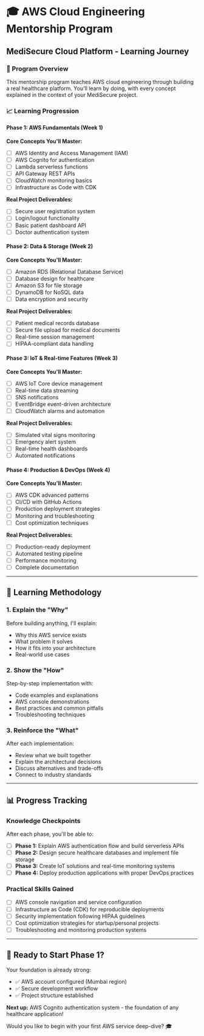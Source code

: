 # 🎓 AWS Cloud Engineering Mentorship Program
## MediSecure Cloud Platform - Learning Journey

### **🌟 Program Overview**
This mentorship program teaches AWS cloud engineering through building a real healthcare platform. You'll learn by doing, with every concept explained in the context of your MediSecure project.

### **📈 Learning Progression**

#### **Phase 1: AWS Fundamentals (Week 1)**
**Core Concepts You'll Master:**
- ☐ AWS Identity and Access Management (IAM)
- ☐ AWS Cognito for authentication 
- ☐ Lambda serverless functions
- ☐ API Gateway REST APIs
- ☐ CloudWatch monitoring basics
- ☐ Infrastructure as Code with CDK

**Real Project Deliverables:**
- ☐ Secure user registration system
- ☐ Login/logout functionality  
- ☐ Basic patient dashboard API
- ☐ Doctor authentication system

#### **Phase 2: Data & Storage (Week 2)**
**Core Concepts You'll Master:**
- ☐ Amazon RDS (Relational Database Service)
- ☐ Database design for healthcare
- ☐ Amazon S3 for file storage
- ☐ DynamoDB for NoSQL data
- ☐ Data encryption and security

**Real Project Deliverables:**
- ☐ Patient medical records database
- ☐ Secure file upload for medical documents
- ☐ Real-time session management
- ☐ HIPAA-compliant data handling

#### **Phase 3: IoT & Real-time Features (Week 3)**
**Core Concepts You'll Master:**
- ☐ AWS IoT Core device management
- ☐ Real-time data streaming
- ☐ SNS notifications
- ☐ EventBridge event-driven architecture
- ☐ CloudWatch alarms and automation

**Real Project Deliverables:**
- ☐ Simulated vital signs monitoring
- ☐ Emergency alert system
- ☐ Real-time health dashboards
- ☐ Automated notifications

#### **Phase 4: Production & DevOps (Week 4)**
**Core Concepts You'll Master:**
- ☐ AWS CDK advanced patterns
- ☐ CI/CD with GitHub Actions
- ☐ Production deployment strategies
- ☐ Monitoring and troubleshooting
- ☐ Cost optimization techniques

**Real Project Deliverables:**
- ☐ Production-ready deployment
- ☐ Automated testing pipeline
- ☐ Performance monitoring
- ☐ Complete documentation

---

## 🎯 **Learning Methodology**

### **1. Explain the "Why"**
Before building anything, I'll explain:
- Why this AWS service exists
- What problem it solves
- How it fits into your architecture
- Real-world use cases

### **2. Show the "How"**  
Step-by-step implementation with:
- Code examples and explanations
- AWS console demonstrations
- Best practices and common pitfalls
- Troubleshooting techniques

### **3. Reinforce the "What"**
After each implementation:
- Review what we built together
- Explain the architectural decisions
- Discuss alternatives and trade-offs
- Connect to industry standards

---

## 📊 **Progress Tracking**

### **Knowledge Checkpoints**
After each phase, you'll be able to:
- [ ] **Phase 1:** Explain AWS authentication flow and build serverless APIs
- [ ] **Phase 2:** Design secure healthcare databases and implement file storage
- [ ] **Phase 3:** Create IoT solutions and real-time monitoring systems  
- [ ] **Phase 4:** Deploy production applications with proper DevOps practices

### **Practical Skills Gained**
- [ ] AWS console navigation and service configuration
- [ ] Infrastructure as Code (CDK) for reproducible deployments
- [ ] Security implementation following HIPAA guidelines
- [ ] Cost optimization strategies for startup/personal projects
- [ ] Troubleshooting and monitoring production systems

---

## 🚀 **Ready to Start Phase 1?**

Your foundation is already strong:
- ✅ AWS account configured (Mumbai region)
- ✅ Secure development workflow
- ✅ Project structure established

**Next up:** AWS Cognito authentication system - the foundation of any healthcare application!

Would you like to begin with your first AWS service deep-dive? 🎓

